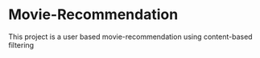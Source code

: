 # Movie-Recommendation
This project is a user based movie-recommendation using content-based filtering
